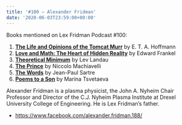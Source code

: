 ```yaml
---
title: '#100 – Alexander Fridman'
date: '2020-06-03T23:59:00+00:00'
---
```


Books mentioned on Lex Fridman Podcast #100:

1. <b><a href="https://amzn.to/3EEz1TZ" target="_blank" rel="sponsored noopener noreferrer">The Life and Opinions of the Tomcat Murr</a></b> by E. T. A. Hoffmann
2. <b><a href="https://amzn.to/3XzDMH5" target="_blank" rel="sponsored noopener noreferrer">Love and Math: The Heart of Hidden Reality</a></b> by Edward Frankel
3. <b><a href="https://amzn.to/3Ue0rFT" target="_blank" rel="sponsored noopener noreferrer">Theoretical Minimum</a></b> by Lev Landau
4. <b><a href="https://amzn.to/3ifALvf" target="_blank" rel="sponsored noopener noreferrer">The Prince</a></b> by Niccolo Machiavelli
5. <b><a href="https://amzn.to/3AM8jb7" target="_blank" rel="sponsored noopener noreferrer">The Words</a></b> by Jean-Paul Sartre
6. <b><a href="https://amzn.to/3tK7fR9" target="_blank" rel="sponsored noopener noreferrer">Poems to a Son</a></b> by Marina Tsvetaeva

<!--more-->

Alexander Fridman is a plasma physicist, the John A. Nyheim Chair Professor and Director of the C.J. Nyheim Plasma Institute at Drexel University College of Engineering. He is Lex Fridman’s father.

- <a href="https://www.facebook.com/alexander.fridman.188/" target="_blank">https://www.facebook.com/alexander.fridman.188/</a>